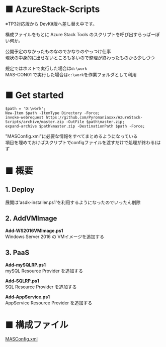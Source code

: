 # ■ AzureStack-Scripts

※TP3対応版から DevKit版へ差し替え中です。

構成ファイルをもとに Azure Stack Tools のスクリプトを呼び出すらっぱーぽい何か。

公開予定のなかったものなのでかなりのやっつけ仕事  
現状の中身的に出せないところも多いので整理が終わったものから少しづつ  

規定ではホストで実行した場合は`d:\work`  
MAS-CON01 で実行した場合は`c:\work`を作業フォルダとして利用

# ■ Get started

```download-script
$path = 'D:\work';
New-Item $path -ItemType Directory -Force;
invoke-webrequest https://github.com/Pyromaniaxxx/AzureStack-Scripts/archive/master.zip -OutFile $path\master.zip;
expand-archive $path\master.zip -DestinationPath $path -Force;
```

"MASConfig.xml"に必要な情報をすべてまとめるようになっている  
項目を埋めておけばスクリプトでconfigファイルを渡すだけで処理が終わる(はず


# ■ 概要


## 1. Deploy 

展開は'asdk-installer.ps1'を利用するようになったのでいったん削除

## 2. AddVMImage 

**Add-WS2016VMImage.ps1**  
Windows Server 2016 の VMイメージを追加する

## 3. PaaS 

**Add-mySQLRP.ps1**  
mySQL Resource Provider を追加する

**Add-SQLRP.ps1**  
SQL Resource Provider を追加する

**Add-AppService.ps1**  
AppService Resource Provider を追加する


# ■ 構成ファイル

[MASConfig.xml](MASConfig.xml)
